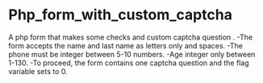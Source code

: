 # Php_form_with_custom_captcha
A php form that makes some checks and custom captcha question .
-The form accepts the name and last name as letters only and spaces.
-The phone must be integer between 5-10 numbers.
-Age integer only between 1-130.
-To proceed, the form  contains one captcha question and the flag variable sets to 0.
